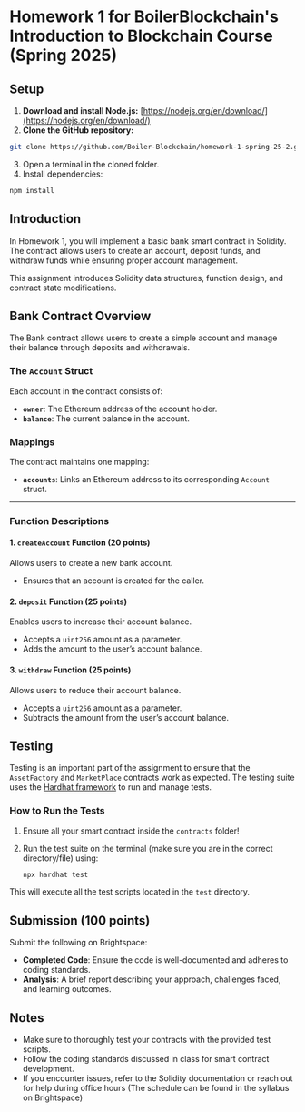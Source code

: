 # **Homework 1 for BoilerBlockchain's Introduction to Blockchain Course (Spring 2025)**  

## **Setup**  

1. **Download and install Node.js:** [https://nodejs.org/en/download/](https://nodejs.org/en/download/)  
2. **Clone the GitHub repository:**  
```bash
git clone https://github.com/Boiler-Blockchain/homework-1-spring-25-2.git
```
3.	Open a terminal in the cloned folder.
4.	Install dependencies:
```bash
npm install
```

## Introduction

In Homework 1, you will implement a basic bank smart contract in Solidity. The contract allows users to create an account, deposit funds, and withdraw funds while ensuring proper account management.

This assignment introduces Solidity data structures, function design, and contract state modifications.

## Bank Contract Overview

The Bank contract allows users to create a simple account and manage their balance through deposits and withdrawals.

### **The `Account` Struct**  

Each account in the contract consists of:  

- **`owner`**: The Ethereum address of the account holder.  
- **`balance`**: The current balance in the account.  

### **Mappings**  

The contract maintains one mapping:  

- **`accounts`**: Links an Ethereum address to its corresponding `Account` struct.  

---

### **Function Descriptions**  

#### **1. `createAccount` Function (20 points)**  

Allows users to create a new bank account.  

- Ensures that an account is created for the caller.  

#### **2. `deposit` Function (25 points)**  

Enables users to increase their account balance.  

- Accepts a `uint256` amount as a parameter.  
- Adds the amount to the user’s account balance.  

#### **3. `withdraw` Function (25 points)**  

Allows users to reduce their account balance.  

- Accepts a `uint256` amount as a parameter.  
- Subtracts the amount from the user’s account balance.  

## Testing

Testing is an important part of the assignment to ensure that the `AssetFactory` and `MarketPlace` contracts work as expected. The testing suite uses the [Hardhat framework](https://hardhat.org/) to run and manage tests.

### How to Run the Tests
1. Ensure all your smart contract inside the `contracts` folder!

2. Run the test suite on the terminal (make sure you are in the correct directory/file) using:
   ```bash
   npx hardhat test
   ```

This will execute all the test scripts located in the `test` directory.

## Submission (100 points)

Submit the following on Brightspace:

- **Completed Code**: Ensure the code is well-documented and adheres to coding standards.
- **Analysis**: A brief report describing your approach, challenges faced, and learning outcomes.

## Notes

- Make sure to thoroughly test your contracts with the provided test scripts.
- Follow the coding standards discussed in class for smart contract development.
- If you encounter issues, refer to the Solidity documentation or reach out for help during office hours (The schedule can be found in the syllabus on Brightspace)
